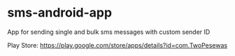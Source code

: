 # sms-android-app
App for sending single and bulk sms messages with custom sender ID

Play Store: https://play.google.com/store/apps/details?id=com.TwoPesewas
